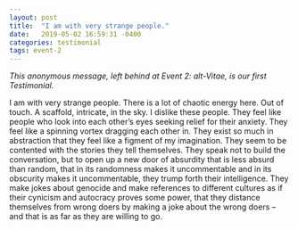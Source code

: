 ```yaml
---
layout: post
title:  "I am with very strange people."
date:   2019-05-02 16:59:31 -0400
categories: testimonial
tags: event-2
---
```


<em>This anonymous message, left behind at Event 2: alt-Vitae, is our first Testimonial.</em>

I am with very strange people. There is a lot of chaotic energy here. Out of touch. A scaffold, intricate, in the sky. I dislike these people. They feel like people who look into each other’s eyes seeking relief for their anxiety. They feel like a spinning vortex dragging each other in. They exist so much in abstraction that they feel like a figment of my imagination. They seem to be contented with the stories they tell themselves. They speak not to build the conversation, but to open up a new door of absurdity that is less absurd than random, that in its randomness makes it uncommentable and in its obscurity makes it uncommentable, they trump forth their intelligence. They make jokes about genocide and make references to different cultures as if their cynicism and autocracy proves some power, that they distance themselves from wrong doers by making a joke about the wrong doers – and that is as far as they are willing to go.

